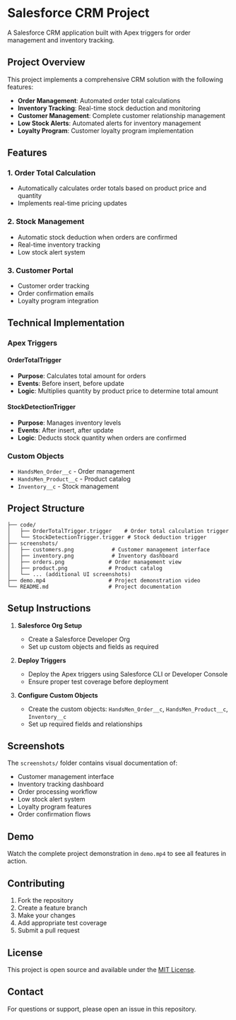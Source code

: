# Salesforce CRM Project

A Salesforce CRM application built with Apex triggers for order management and inventory tracking.

## Project Overview

This project implements a comprehensive CRM solution with the following features:

- **Order Management**: Automated order total calculations
- **Inventory Tracking**: Real-time stock deduction and monitoring  
- **Customer Management**: Complete customer relationship management
- **Low Stock Alerts**: Automated alerts for inventory management
- **Loyalty Program**: Customer loyalty program implementation

## Features

### 1. Order Total Calculation
- Automatically calculates order totals based on product price and quantity
- Implements real-time pricing updates

### 2. Stock Management
- Automatic stock deduction when orders are confirmed
- Real-time inventory tracking
- Low stock alert system

### 3. Customer Portal
- Customer order tracking
- Order confirmation emails
- Loyalty program integration

## Technical Implementation

### Apex Triggers

#### OrderTotalTrigger
- **Purpose**: Calculates total amount for orders
- **Events**: Before insert, before update
- **Logic**: Multiplies quantity by product price to determine total amount

#### StockDetectionTrigger  
- **Purpose**: Manages inventory levels
- **Events**: After insert, after update
- **Logic**: Deducts stock quantity when orders are confirmed

### Custom Objects
- `HandsMen_Order__c` - Order management
- `HandsMen_Product__c` - Product catalog
- `Inventory__c` - Stock management

## Project Structure

```
├── code/
│   ├── OrderTotalTrigger.trigger    # Order total calculation trigger
│   └── StockDetectionTrigger.trigger # Stock deduction trigger
├── screenshots/
│   ├── customers.png            # Customer management interface
│   ├── inventory.png            # Inventory dashboard
│   ├── orders.png              # Order management view
│   ├── product.png             # Product catalog
│   └── ... (additional UI screenshots)
├── demo.mp4                    # Project demonstration video
└── README.md                   # Project documentation
```

## Setup Instructions

1. **Salesforce Org Setup**
   - Create a Salesforce Developer Org
   - Set up custom objects and fields as required

2. **Deploy Triggers**
   - Deploy the Apex triggers using Salesforce CLI or Developer Console
   - Ensure proper test coverage before deployment

3. **Configure Custom Objects**
   - Create the custom objects: `HandsMen_Order__c`, `HandsMen_Product__c`, `Inventory__c`
   - Set up required fields and relationships

## Screenshots

The `screenshots/` folder contains visual documentation of:
- Customer management interface
- Inventory tracking dashboard
- Order processing workflow
- Low stock alert system
- Loyalty program features
- Order confirmation flows

## Demo

Watch the complete project demonstration in `demo.mp4` to see all features in action.

## Contributing

1. Fork the repository
2. Create a feature branch
3. Make your changes
4. Add appropriate test coverage
5. Submit a pull request

## License

This project is open source and available under the [MIT License](LICENSE).

## Contact

For questions or support, please open an issue in this repository.
